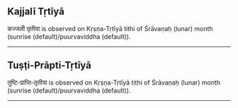 ## Kajjalī Tṛtīyā
कज्जली तृतीया is observed on Kṛṣṇa-Tṛtīyā tithi of Śrāvaṇaḥ (lunar) month (sunrise (default)/puurvaviddha (default)).



---
## Tuṣṭi-Prāpti-Tṛtīyā
तुष्टि-प्राप्ति-तृतीया is observed on Kṛṣṇa-Tṛtīyā tithi of Śrāvaṇaḥ (lunar) month (sunrise (default)/puurvaviddha (default)).



---
